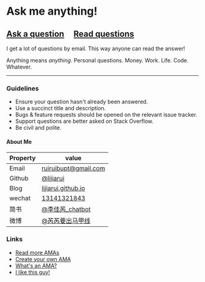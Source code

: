# Ask me anything!

## [Ask a question](../../issues/new) &nbsp;&nbsp;&nbsp; [Read questions](../../issues?utf8=%E2%9C%93&q=is%3Aissue%20is%3Aclosed%20sort%3Aupdated-desc%20-label%3Ahidden)

I get a lot of questions by email. This way anyone can read the answer!

Anything means *anything*. Personal questions. Money. Work. Life. Code. Whatever.

---

### Guidelines

- Ensure your question hasn't already been answered.
- Use a succinct title and description.
- Bugs & feature requests should be opened on the relevant issue tracker.
- Support questions are better asked on Stack Overflow.
- Be civil and polite.

#### About Me

| Property      | value |
|---------------|-------|
| Email         | [ruiruibupt@gmail.com](mailto:ruiruibupt@gmail.com) |
| Github        | [@lijiarui](https://github.com/lijiarui) |
| Blog          | [lijiarui.github.io](https://lijiarui.github.io/) |
| wechat        | [13141321843](https://lijiarui.github.io/) |
| 简书          | [@李佳芮_chatbot](https://www.jianshu.com/u/ac5aaa7ad293) |
| 微博          | [@芮芮要出马甲线](https://weibo.com/u/2175505900?refer_flag=1001030101_) |

### Links

- [Read more AMAs](https://github.com/sindresorhus/amas)
- [Create your own AMA](https://github.com/sindresorhus/amas/blob/master/create-ama.md)
- [What's an AMA?](https://en.wikipedia.org/wiki//r/IAmA)
- [I like this guy!](https://blog.sindresorhus.com/answering-anything-678ce5623798)